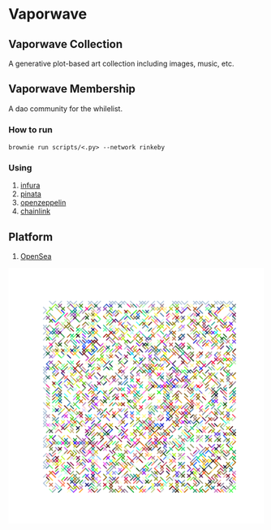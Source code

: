 # Vaporwave

## Vaporwave Collection
A generative plot-based art collection including images, music, etc.

## Vaporwave Membership
A dao community for the whilelist.

### How to run
```
brownie run scripts/<.py> --network rinkeby
```

### Using
1. [infura](https://infura.io)
2. [pinata](https://app.pinata.cloud/)
3. [openzeppelin](https://docs.openzeppelin.com/)
4. [chainlink](https://docs.chain.link)

## Platform
1. [OpenSea](https://testnets.opensea.io/collection/vaporwave-collection-v2)

![vaporwave #0](https://github.com/zhourunlai/vaporwave/blob/main/vaporwave-autogen/files/images/vaporwave_0.png)
